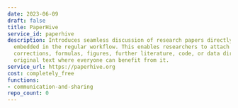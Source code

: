 ```yaml
---
date: 2023-06-09
draft: false
title: PaperHive
service_id: paperhive
description: Introduces seamless discussion of research papers directly in the browser,
  embedded in the regular workflow. This enables researchers to attach questions,
  corrections, formulas, figures, further literature, code, or data directly to the
  original text where everyone can benefit from it.
service_url: https://paperhive.org
cost: completely_free
functions:
- communication-and-sharing
repo_count: 0
---
```



